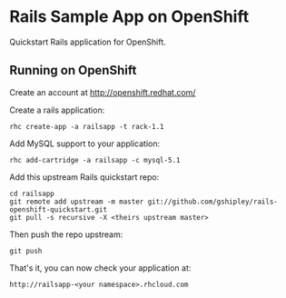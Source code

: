 Rails Sample App on OpenShift
=========================

Quickstart Rails application for OpenShift.

Running on OpenShift
--------------------

Create an account at http://openshift.redhat.com/

Create a rails application:

    rhc create-app -a railsapp -t rack-1.1

Add MySQL support to your application:

    rhc add-cartridge -a railsapp -c mysql-5.1

Add this upstream Rails quickstart repo:

    cd railsapp
    git remote add upstream -m master git://github.com/gshipley/rails-openshift-quickstart.git
    git pull -s recursive -X <theirs upstream master>

Then push the repo upstream:

    git push

That's it, you can now check your application at:

    http://railsapp-<your namespace>.rhcloud.com
